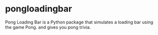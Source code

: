 # pongloadingbar
Pong Loading Bar is a Python package that simulates a loading bar using the game Pong. and gives you pong trivia.
